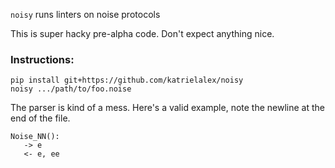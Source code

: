 `noisy` runs linters on noise protocols

This is super hacky pre-alpha code. Don't expect anything nice.

### Instructions:

```
pip install git+https://github.com/katrielalex/noisy
noisy .../path/to/foo.noise
```

The parser is kind of a mess. Here's a valid example, note the newline at the end of the file.

```
Noise_NN():
   -> e
   <- e, ee

```
